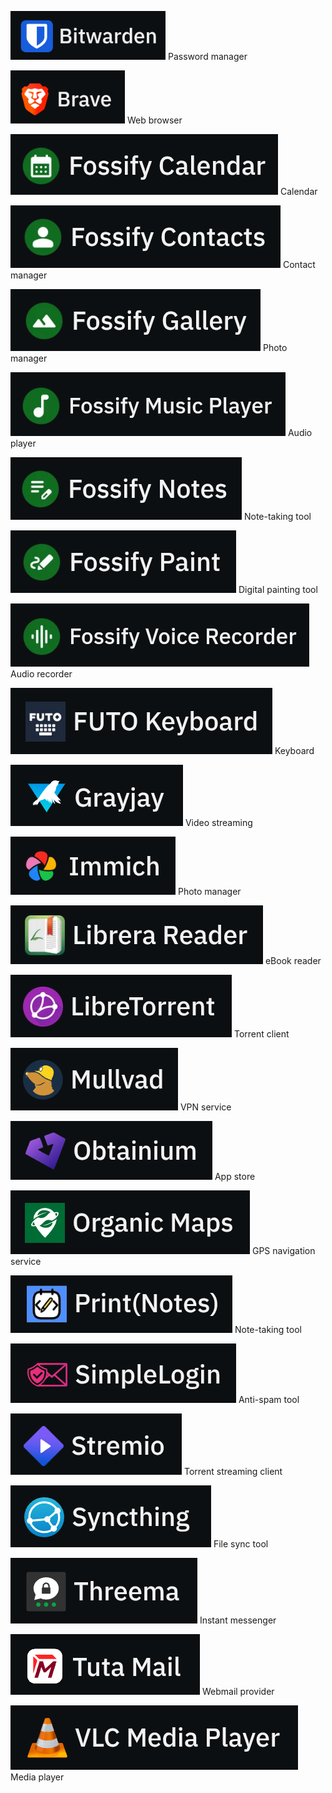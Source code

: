 [![bitwarden](logos/bitwarden.png)](https://github.com/bitwarden/android)
Password manager

[![brave](logos/brave.png)](https://github.com/brave/brave-browser)
Web browser

[![fossify calendar](logos/fossify_calendar.png)](https://github.com/FossifyOrg/Calendar)
Calendar

[![fossify contacts](logos/fossify_contacts.png)](https://github.com/FossifyOrg/Contacts)
Contact manager

[![fossify gallery](logos/fossify_gallery.png)](https://github.com/FossifyOrg/Gallery)
Photo manager

[![fossify music player](logos/fossify_music_player.png)](https://github.com/FossifyOrg/Music-Player)
Audio player

[![fossify notes](logos/fossify_notes.png)](https://github.com/FossifyOrg/Notes)
Note-taking tool

[![fossify paint](logos/fossify_paint.png)](https://github.com/FossifyOrg/Paint)
Digital painting tool

[![fossify voice recorder](logos/fossify_voice_recorder.png)](https://github.com/FossifyOrg/Voice-Recorder)
Audio recorder

[![FUTO Keyboard](logos/futo_keyboard.png)](https://keyboard.futo.org)
Keyboard

[![Grayjay](logos/grayjay.png)](https://grayjay.app)
Video streaming

[![Immich](logos/immich.png)](https://github.com/immich-app/immich)
Photo manager

[![Librera reader](logos/librera.png)](https://github.com/foobnix/LibreraReader)
eBook reader

[![Libretorrent](logos/libretorrent.png)](https://github.com/proninyaroslav/libretorrent)
Torrent client

[![Mullvad](logos/mullvad.png)](https://github.com/mullvad/mullvadvpn-app)
VPN service

[![Obtainium](logos/obtainium.png)](https://github.com/ImranR98/Obtainium)
App store

[![Organic Maps](logos/organic_maps.png)](https://github.com/organicmaps/organicmaps)
GPS navigation service

[![Print(Notes)](logos/print_notes.png)](https://github.com/RoBoT095/printnotes)
Note-taking tool

[![Simplelogin](logos/simplelogin.png)](https://github.com/simple-login/Simple-Login-Android)
Anti-spam tool

[![Stremio](logos/stremio.png)](https://www.stremio.com/downloads)
Torrent streaming client

[![Syncthing](logos/syncthing.png)](https://github.com/syncthing/syncthing-android)
File sync tool

[![Threema](logos/threema.png)](https://f-droid.org/packages/ch.threema.app.libre)
Instant messenger

[![Tuta Mail](logos/tuta_mail.png)](https://github.com/tutao/tutanota)
Webmail provider

[![VLC](logos/vlc.png)](https://www.videolan.org/vlc/download-android.html)
Media player
